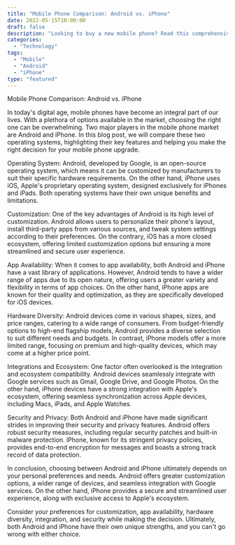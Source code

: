 ```yaml
--- 
title: "Mobile Phone Comparison: Android vs. iPhone"
date: 2022-05-15T10:00:00
draft: false
description: "Looking to buy a new mobile phone? Read this comprehensive comparison between Android and iPhone to make an informed decision."
categories:
  - "Technology"
tags:
  - "Mobile"
  - "Android"
  - "iPhone"
type: "featured"
---
```


Mobile Phone Comparison: Android vs. iPhone

In today's digital age, mobile phones have become an integral part of our lives. With a plethora of options available in the market, choosing the right one can be overwhelming. Two major players in the mobile phone market are Android and iPhone. In this blog post, we will compare these two operating systems, highlighting their key features and helping you make the right decision for your mobile phone upgrade.

Operating System:
Android, developed by Google, is an open-source operating system, which means it can be customized by manufacturers to suit their specific hardware requirements. On the other hand, iPhone uses iOS, Apple's proprietary operating system, designed exclusively for iPhones and iPads. Both operating systems have their own unique benefits and limitations.

Customization:
One of the key advantages of Android is its high level of customization. Android allows users to personalize their phone's layout, install third-party apps from various sources, and tweak system settings according to their preferences. On the contrary, iOS has a more closed ecosystem, offering limited customization options but ensuring a more streamlined and secure user experience.

App Availability:
When it comes to app availability, both Android and iPhone have a vast library of applications. However, Android tends to have a wider range of apps due to its open nature, offering users a greater variety and flexibility in terms of app choices. On the other hand, iPhone apps are known for their quality and optimization, as they are specifically developed for iOS devices.

Hardware Diversity:
Android devices come in various shapes, sizes, and price ranges, catering to a wide range of consumers. From budget-friendly options to high-end flagship models, Android provides a diverse selection to suit different needs and budgets. In contrast, iPhone models offer a more limited range, focusing on premium and high-quality devices, which may come at a higher price point.

Integrations and Ecosystem:
One factor often overlooked is the integration and ecosystem compatibility. Android devices seamlessly integrate with Google services such as Gmail, Google Drive, and Google Photos. On the other hand, iPhone devices have a strong integration with Apple's ecosystem, offering seamless synchronization across Apple devices, including Macs, iPads, and Apple Watches.

Security and Privacy:
Both Android and iPhone have made significant strides in improving their security and privacy features. Android offers robust security measures, including regular security patches and built-in malware protection. iPhone, known for its stringent privacy policies, provides end-to-end encryption for messages and boasts a strong track record of data protection.

In conclusion, choosing between Android and iPhone ultimately depends on your personal preferences and needs. Android offers greater customization options, a wider range of devices, and seamless integration with Google services. On the other hand, iPhone provides a secure and streamlined user experience, along with exclusive access to Apple's ecosystem.

Consider your preferences for customization, app availability, hardware diversity, integration, and security while making the decision. Ultimately, both Android and iPhone have their own unique strengths, and you can't go wrong with either choice.
